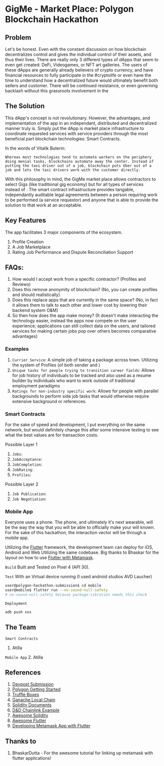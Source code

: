 # GigMe - Market Place: Polygon Blockchain Hackathon

## Problem
Let's be honest. Even with the constant discussion on how blockchain decentralizes control and gives the individual control of their assets, and thus their lives. There are really only 3 different types of dApps that seem to even get created: DeFi, Videogames, or NFT art galleries. The users of these dApps are generally already believers of crypto currency, and have financial resources to fully participate in the #cryptolife or even have the time to understand how a decentralized future would ultimately benefit both sellers and customer. There will be continued resistance, or even governing backlash without this grassroots involvement in the 

## The Solution
This dApp's concept is not revolutionary. However, the advantages, and implementation of the app in an independant, distributed and decentralized manner truly is. Simply put the dApp is market place infrastructure to coordinate requested services with service providers through the most beneficial part blockchain technologies: Smart Contracts.

In the words of Vitalik Buterin:
```
Whereas most technologies tend to automate workers on the periphery doing menial tasks, blockchains automate away the center. Instead of putting the taxi driver out of a job, blockchain puts Uber out of a job and lets the taxi drivers work with the customer directly.
```

With this philosophy in mind, the GigMe market place allows contractors to select Gigs (like traditional gig economy) but for all types of services instead of . The smart contract infrastructure provides tangable, independantly auditable legal agreements between a person requiring work to be performed (a service requestor) and anyone that is able to provide the solution to that work at an acceptable. 

## Key Features
The app facilitates 3 major components of the ecosystem. 
1. Profile Creation
2. A Job Marketplace
3. Rating Job Performance and Dispute Reconciliation Support

## FAQs: 
1. How would I accept work from a specific contractor? (Profiles and Reviews)
2. Does this remove anonymity of blockchain? (No, you can create profiles and should realistically)
3. Does this replace apps that are currently in the same space? (No, in fact it allows them to talk to each other and lower cost by lowering their backend system O&M)
4. So then how does the app make money? (It doesn't make interacting the technology easier, instead the apps now compete on the user experience; applications can still collect data on the users, and tailored services for making certain jobs pop over others becomes comparative advantages)


### Examples
1. ```Currier Service```: A simple job of taking a package across town. Utilizing the system of Profiles (of both sender and )
2. ```Unique tasks for people trying to transition career fields```: Allows for job history of individuals to be tracked and also used as a resume builder by individuals who want to work outside of traditional employment paradigms 
3. ```Ratings for non-industry specific work```: Allows for people with parallel backgrounds to perform side job tasks that would otherwise require extensive background or references.

### Smart Contracts
For the sake of speed and development, I put everything on the same network, but would definitely change this after some intensive testing to see what the best values are for transaction costs.

Possible Layer 1
1. ```Jobs```:
2. ```JobAcceptance```:
3. ```JobCompletion```:
4. ```JobRating```:
5. ```Profiles```:

Possible Layer 2
1. ```Job Publication```:
2. ```Job Negotiation```:

### Mobile App
Everyone uses a phone. The phone, and ultimately it's next wearable, will be the way the way that you will be able to officially make your will known. For the sake of this hackathon, the interaction vector will be through a mobile app.

Utilizing the [Flutter](https://flutter.dev/) framework, the development team can deploy for iOS, Android and Web Utilizing the same codebase. Big thanks to Bhaskar for the layout on how to use [Flutter with Metamask](https://dev.to/bhaskardutta/building-with-flutter-and-metamask-8h5).

```Build```
Built and Tested on Pixel 4 (API 30).

```Test```
With an Virtual device running (I used android studios AVD Laucher)
```sh
user@polygon-hackathon-submission$ cd mobile
user@mobile$ flutter run --no-sound-null-safety
# no-sound-null-safety because package:vibration needs this check
```

```Deployment```

```sh
adb push xxx
```

## The Team 
```Smart Contracts```
1. Atilla

```Mobile App```
2. Atilla 

## References
1. [Devpost Submission](https://devpost.com/submit-to/15647-polygon-buidl-it-summer-2022/manage/submissions)
2. [Polygon Getting Started](https://docs.polygon.technology/docs/develop/getting-started/) 
3. [Truffle Boxes](https://trufflesuite.com/boxes/)
4. [Ganache Local Chain](https://github.com/trufflesuite/ganache)
5. [Solidity Documents](https://docs.soliditylang.org/en/v0.8.15/)
6. [D&D Chainlink Example](https://github.com/PatrickAlphaC/dungeons-and-dragons-nft/blob/master/contracts/DungeonsAndDragonsCharacter.sol)
7. [Awesome Solidity](https://github.com/bkrem/awesome-solidity)
8. [Awesome Flutter](https://github.com/Solido/awesome-flutter)
9. [Developing Metamask App with Flutter](https://github.com/BhaskarDutta2209/FlutterAppWithMetamask)

## Thanks to
1. BhaskarDutta - For the awesome tutorial for linking up metamask with flutter applications!